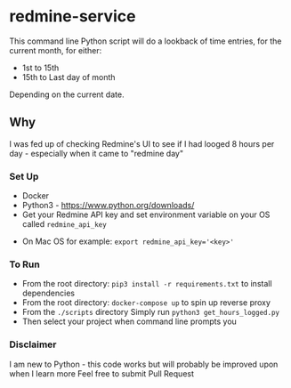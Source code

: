# redmine-service

This command line Python script will do a lookback of time entries, for the current month, for either:
- 1st to 15th 
- 15th to Last day of month

Depending on the current date.

## Why
I was fed up of checking Redmine's UI to see if I had looged 8 hours per day - especially when it came to "redmine day"

### Set Up
* Docker 
* Python3 - https://www.python.org/downloads/
* Get your Redmine API key and set environment variable on your OS called `redmine_api_key`
- On Mac OS for example: `export redmine_api_key='<key>'`

### To Run 
- From the root directory: `pip3 install -r requirements.txt` to install dependencies
- From the root directory: `docker-compose up` to spin up reverse proxy
- From the `./scripts` directory Simply run `python3 get_hours_logged.py`
- Then select your project when command line prompts you

### Disclaimer
I am new to Python - this code works but will probably be improved upon when I learn more
Feel free to submit Pull Request
